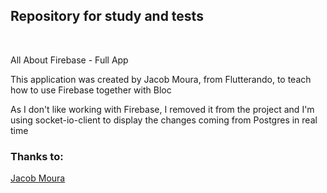 ## Repository for study and tests

<br/>

All About Firebase - Full App

This application was created by Jacob Moura, from Flutterando, to teach how to use Firebase together with Bloc

As I don't like working with Firebase, I removed it from the project and I'm using socket-io-client to display the changes coming from Postgres in real time

### Thanks to:

[Jacob Moura](https://www.youtube.com/watch?v=cWdGy0EtpI4&list=PLlBnICoI-g-fN96Bz1v7343x2pmx_0RGH)

